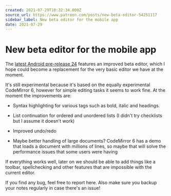 ```yaml
---
created: 2021-07-29T10:32:34.000Z
source_url: https://www.patreon.com/posts/new-beta-editor-54251117
sidebar_label: New beta editor for the mobile app
date: 2021-07-29
---
```


# New beta editor for the mobile app

The [latest Android pre-release 24](https://github.com/laurent22/joplin-android/releases) features an improved beta editor, which I hope could become a replacement for the very basic editor we have at the moment.

It's still experimental because it's based on the equally experimental CodeMirror 6, however for simple editing tasks it seems to work fine. At the moment the improvements are:

- Syntax highlighting for various tags such as bold, italic and headings.

- List continuation for ordered and unordered lists (I didn't try checklists but I assume it doesn't work)

- Improved undo/redo

- Maybe better handling of large documents? CodeMirror 6 has a demo that loads a document with millions of lines, so maybe that will solve the performance issues that some users were having

If everything works well, later on we should be able to add things like a toolbar, spellchecking and other features that are impossible with the current editor.

If you find any bug, feel free to report here. Also make sure you backup your notes regularly in case there's an issue!